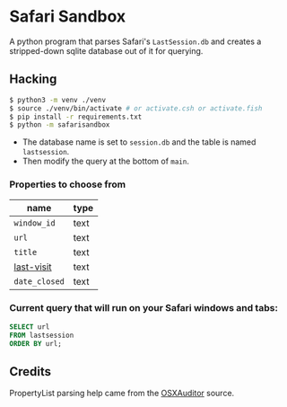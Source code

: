 # Safari Sandbox

A python program that parses Safari's `LastSession.db` and creates a stripped-down sqlite database out of it for querying.
 

## Hacking

```sh
$ python3 -m venv ./venv
$ source ./venv/bin/activate # or activate.csh or activate.fish
$ pip install -r requirements.txt
$ python -m safarisandbox
```

- The database name is set to `session.db` and the table is named `lastsession`.
- Then modify the query at the bottom of `main`.

### Properties to choose from
name | type
--|--
`window_id` | text
`url` | text
`title` | text
[last-visit] | text
`date_closed` | text

### Current query that will run on your Safari windows and tabs:

```sql
SELECT url
FROM lastsession
ORDER BY url;
```


## Credits

PropertyList parsing help came from the [OSXAuditor](https://github.com/jipegit/OSXAuditor) source.


[last-visit]: https://web.archive.org/web/20200406074029/http://2016.padjo.org/tutorials/sqlite-your-browser-history/#whats-with-the-visittime "last visit"